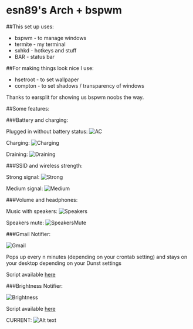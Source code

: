 esn89's Arch + bspwm
====================

##This set up uses:

+  bspwm - to manage windows
+  termite - my terminal
+  sxhkd - hotkeys and stuff
+  BAR - status bar

##For making things look nice I use:

+  hsetroot - to set wallpaper
+  compton - to set shadows / transparency of windows

Thanks to earsplit for showing us bspwm noobs the way.


##Some features:

###Battery and charging:

Plugged in without battery status:
![AC](https://raw.githubusercontent.com/esn89/dotfiles/master/scrots/ac.png "Adapter")

Charging:
![Charging](https://raw.githubusercontent.com/esn89/dotfiles/master/scrots/batterycharge.png "Charging")

Draining:
![Draining](https://raw.githubusercontent.com/esn89/dotfiles/master/scrots/batterydischarge.png "Draining")

###SSID and wireless strength:

Strong signal:
![Strong](https://raw.githubusercontent.com/esn89/dotfiles/master/scrots/fullstrengthwifi.png "Strong")

Medium signal:
![Medium](https://raw.githubusercontent.com/esn89/dotfiles/master/scrots/medistrenghthwifi.png "Medium")

###Volume and headphones:

Music with speakers:
![Speakers](https://raw.githubusercontent.com/esn89/dotfiles/master/scrots/notmute.png "Speakers")

Speakers mute:
![SpeakersMute](https://raw.githubusercontent.com/esn89/dotfiles/master/scrots/mute.png "Speakers Mute")

###Gmail Notifier:

![Gmail](https://raw.githubusercontent.com/esn89/dotfiles/master/scrots/emailicon.png "email")

Pops up every n minutes (depending on your crontab setting)
and stays on your desktop depending on your Dunst settings


Script available
[here](https://github.com/esn89/dotfiles/tree/master/bspwm/.barScripts/GmailNotifier)

###Brightness Notifier:

![Brightness](https://raw.githubusercontent.com/esn89/dotfiles/master/scrots/brightness.png "brightness")

Script available
[here](https://github.com/esn89/dotfiles/blob/master/bspwm/.barScripts/brightnessScript)


CURRENT:
![Alt
text](https://raw2.github.com/esn89/dotfiles/master/current.png "SCREENSHOT")

